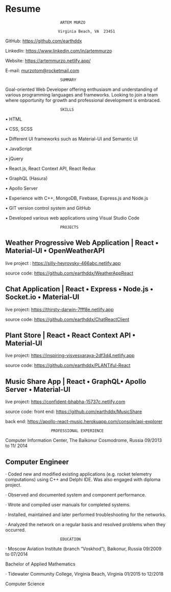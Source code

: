 # Resume
							ARTEM MURZO
	
						   Virginia Beach, VA  23451   	 
								

GitHub: https://github.com/earthddx

LinkedIn: https://www.linkedin.com/in/artemmurzo

Website: https://artemmurzo.netlify.app/

E-mail: murzotom@rocketmail.com 




							SUMMARY 

Goal-oriented Web Developer offering enthusiasm and understanding of various programming languages and frameworks. Looking to join a team where opportunity for growth and professional development is embraced. 
 

							SKILLS 

•	HTML

•	CSS, SCSS 

•	Different UI frameworks such as Material-UI and Semantic UI

•	JavaScript

•	jQuery

•	React.js, React Context API, React Redux

•	GraphQL (Hasura)

•	Apollo Server

•	Experience with C++, MongoDB, Firebase, Express.js and Node.js 

•	GIT version control system and GitHub

•	Developed various web applications using Visual Studio Code 



							PROJECTS

##	Weather Progressive Web Application | React • Material-UI • OpenWeatherAPI

live project : https://silly-heyrovsky-466abc.netlify.app

source code: https://github.com/earthddx/WeatherAppReact


##	Chat Application | React • Express • Node.js • Socket.io • Material-UI

live project: https://thirsty-darwin-7fff8e.netlify.app

source code: https://github.com/earthddx/ChatReactClient


##	Plant Store | React • React Context API • Material-UI

live project: https://inspiring-visvesvaraya-2df3d4.netlify.app

source code: https://github.com/earthddx/PLANTiful-React


##	Music Share App | React • GraphQL• Apollo Server • Material-UI 

live project: https://confident-bhabha-15737c.netlify.com

source code: front end: https://github.com/earthddx/MusicShare

back end: https://apollo-react-music.herokuapp.com/console/api-explorer
			    

						PROFESSIONAL EXPERIENCE

Computer Information Center, The Baikonur Cosmodrome, Russia 						   09/2013 to 11/ 2014 

## Computer Engineer

·	Coded new and modified existing applications (e.g. rocket telemetry computations) using C++ and Delphi IDE. Was also engaged with diploma project. 

·	Observed and documented system and component performance.

·	Wrote and compiled user manuals for completed systems.

·	Installed, maintained and later performed troubleshooting for the networks.

·	Analyzed the network on a regular basis and resolved problems when they occurred.



							EDUCATION 

·	Moscow Aviation Institute (branch “Voskhod”), Baikonur, Russia 					    09/2009 to 07/2014

Bachelor of Applied Mathematics    

·	Tidewater Community College, Virginia Beach, Virginia 								    01/2015 to 12/2018

Computer Science		                                   



